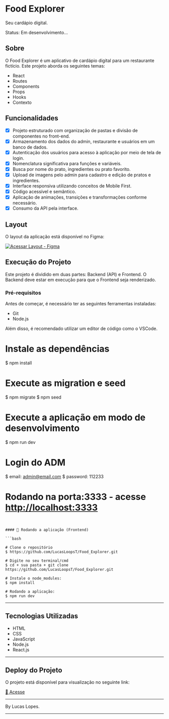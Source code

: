 # Food Explorer

Seu cardápio digital.

Status: Em desenvolvimento...

## Sobre

O Food Explorer é um aplicativo de cardápio digital para um restaurante fictício. Este projeto aborda os seguintes temas:

- React
- Routes
- Components
- Props
- Hooks
- Contexto

## Funcionalidades

- [x] Projeto estruturado com organização de pastas e divisão de componentes no front-end.
- [x] Armazenamento dos dados do admin, restaurante e usuários em um banco de dados.
- [x] Autenticação dos usuários para acesso à aplicação por meio de tela de login.
- [x] Nomenclatura significativa para funções e variáveis.
- [x] Busca por nome do prato, ingredientes ou prato favorito.
- [x] Upload de imagens pelo admin para cadastro e edição de pratos e ingredientes.
- [x] Interface responsiva utilizando conceitos de Mobile First.
- [x] Código acessível e semântico.
- [x] Aplicação de animações, transições e transformações conforme necessário.
- [x] Consumo da API pela interface.

## Layout

O layout da aplicação está disponível no Figma:

[![Acessar Layout - Figma](https://img.shields.io/badge/Acessar%20Layout%20-Figma-%2304D361)](https://www.figma.com/file/GkqG5AUJe3ppcUEHfvOX6z/food-explorer?node-id=0%3A1)

## Execução do Projeto

Este projeto é dividido em duas partes: Backend (API) e Frontend. O Backend deve estar em execução para que o Frontend seja renderizado.

### Pré-requisitos

Antes de começar, é necessário ter as seguintes ferramentas instaladas:

- Git
- Node.js

Além disso, é recomendado utilizar um editor de código como o VSCode.

# Instale as dependências
$ npm install

# Execute as migration e seed
$ npm migrate
$ npm seed

# Execute a aplicação em modo de desenvolvimento
$ npm run dev

# Login do ADM

$ email: admin@email.com
$ password: 112233

# Rodando na porta:3333 - acesse <http://localhost:3333>

```


#### 🎲 Rodando a aplicação (Frontend)

```bash

# Clone o repositório
$ https://github.com/LucasLoopsT/Food_Explorer.git

# Digite no seu terminal/cmd
$ cd + sua pasta + git clone https://github.com/LucasLoopsT/Food_Explorer.git

# Instale o node_modules:
$ npm install

# Rodando a aplicação:
$ npm run dev

```

---

## Tecnologias Utilizadas

- HTML
- CSS
- JavaScript
- Node.js
- React.js

---

## Deploy do Projeto

O projeto está disponível para visualização no seguinte link:

[🔗 Acesse ](https://lucaslopes-food-explorer.netlify.app)

---

By Lucas Lopes.

---